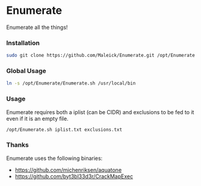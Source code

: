 Enumerate
======

Enumerate all the things!

### Installation
```bash
sudo git clone https://github.com/Maleick/Enumerate.git /opt/Enumerate
```

### Global Usage
```bash
ln -s /opt/Enumerate/Enumerate.sh /usr/local/bin
```

### Usage
Enumerate requires both a iplist (can be CIDR) and exclusions to be fed to it even if it is an empty file.
```bash
/opt/Enumerate.sh iplist.txt exclusions.txt
```

### Thanks
Enumerate uses the following binaries:
- https://github.com/michenriksen/aquatone
- https://github.com/byt3bl33d3r/CrackMapExec
